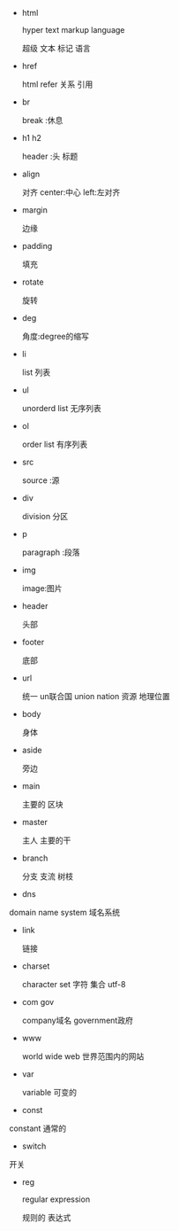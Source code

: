 - html

  hyper text markup language

  超级  文本  标记   语言

- href

  html refer 关系 引用

- br

  break :休息

- h1 h2

  header :头 标题

- align

  对齐 center:中心 left:左对齐

- margin

  边缘

- padding

  填充

- rotate

  旋转

- deg

  角度:degree的缩写

- li

  list 列表

- ul

  unorderd list 无序列表

- ol
 
  order list 有序列表

- src

  source :源

- div

  division 分区

- p
 
  paragraph :段落

- img

  image:图片

- header

  头部

- footer

  底部

- url

  统一 un联合国 union nation 资源 地理位置

- body

  身体

- aside

  旁边

- main

  主要的 区块

- master

  主人 主要的干

- branch

  分支 支流 树枝

- dns

domain name system 域名系统

- link

  链接

- charset

  character set 字符 集合 utf-8

- com gov

  company域名 government政府

- www

  world wide web 世界范围内的网站

- var
 
  variable 可变的

- const

constant 通常的

- switch

开关

- reg

  regular expression

  规则的  表达式



